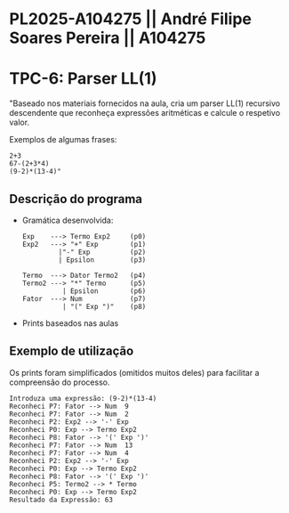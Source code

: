 # PL2025-A104275 || André Filipe Soares Pereira || A104275
# TPC-6: Parser LL(1)

"Baseado nos materiais fornecidos na aula, cria um parser LL(1) recursivo descendente que reconheça expressões aritméticas e calcule o respetivo valor.

Exemplos de algumas frases:
```
2+3
67-(2+3*4)
(9-2)*(13-4)"
```

## Descrição do programa

- Gramática desenvolvida:
  ```
  Exp    ---> Termo Exp2     (p0)
  Exp2   ---> "+" Exp        (p1)
           |"-" Exp          (p2)
           | Epsilon         (p3)
  
  Termo  ---> Dator Termo2   (p4)
  Termo2 ---> "*" Termo      (p5)
            | Epsilon        (p6)
  Fator  ---> Num            (p7)
            | "(" Exp ")"    (p8)
  ```
- Prints baseados nas aulas


## Exemplo de utilização
Os prints foram simplificados (omitidos muitos deles) para facilitar a compreensão do processo.
```
Introduza uma expressão: (9-2)*(13-4)
Reconheci P7: Fator --> Num  9
Reconheci P7: Fator --> Num  2
Reconheci P2: Exp2 --> '-' Exp
Reconheci P0: Exp --> Termo Exp2
Reconheci P8: Fator --> '(' Exp ')'
Reconheci P7: Fator --> Num  13
Reconheci P7: Fator --> Num  4
Reconheci P2: Exp2 --> '-' Exp
Reconheci P0: Exp --> Termo Exp2
Reconheci P8: Fator --> '(' Exp ')'
Reconheci P5: Termo2 --> * Termo
Reconheci P0: Exp --> Termo Exp2
Resultado da Expressão: 63
```

